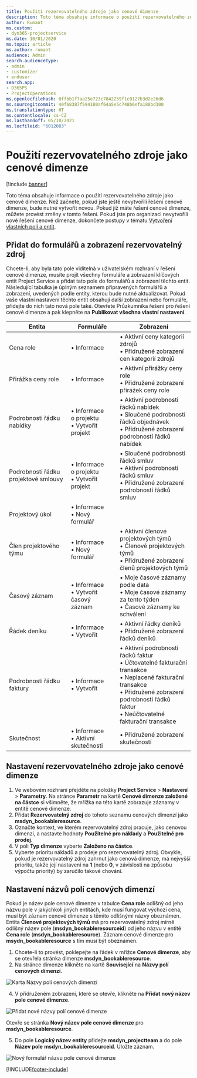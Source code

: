 ```yaml
---
title: Použití rezervovatelného zdroje jako cenové dimenze
description: Toto téma obsahuje informace o použití rezervovatelného zdroje jako cenové dimenze.
author: Rumant
ms.custom:
- dyn365-projectservice
ms.date: 10/01/2020
ms.topic: article
ms.author: rumant
audience: Admin
search.audienceType:
- admin
- customizer
- enduser
search.app:
- D365PS
- ProjectOperations
ms.openlocfilehash: 0ffbb1f7aa25e723c7842259f1c0127b3d2e26d6
ms.sourcegitcommit: 40f68387f594180af64a5e5c748b6efa188bd300
ms.translationtype: HT
ms.contentlocale: cs-CZ
ms.lasthandoff: 05/10/2021
ms.locfileid: "6012083"
---
```

# <a name="use-bookable-resource-as-a-pricing-dimension"></a>Použití rezervovatelného zdroje jako cenové dimenze

[!include [banner](../includes/psa-now-project-operations.md)]

Toto téma obsahuje informace o použití rezervovatelného zdroje jako cenové dimenze. Než začnete, pokud jste ještě nevytvořili řešení cenové dimenze, bude nutné vytvořit novou. Pokud již máte řešení cenové dimenze, můžete provést změny v tomto řešení. Pokud jste pro organizaci nevytvořili nové řešení cenové dimenze, dokončete postupy v tématu [Vytvoření vlastních polí a entit](create-custom-fields-entities.md).

## <a name="add-bookable-resource-to-forms-and-views"></a>Přidat do formulářů a zobrazení rezervovatelný zdroj
Chcete-li, aby byla tato pole viditelná v uživatelském rozhraní v řešení cenové dimenze, musíte projít všechny formuláře a zobrazení klíčových entit Project Service a přidat tato pole do formulářů a zobrazení těchto entit.
Následující tabulka je úplným seznamem připravených formulářů a zobrazení, uvedených podle entity, kterou bude nutné aktualizovat. Pokud vaše vlastní nastavení těchto entit obsahují další zobrazení nebo formuláře, přidejte do nich tato nová pole také.
Otevřete Průzkumníka řešení pro řešení cenové dimenze a pak klepněte na **Publikovat všechna vlastní nastavení**.


|   Entita        | Formuláře   |Zobrazení        |
| ------------------------------|---------------------------------|----------------------------------|
|  Cena role|• Informace |• Aktivní ceny kategorií zdrojů<br> • Přidružené zobrazení cen kategorií zdrojů|
|  Přirážka ceny role|• Informace|• Aktivní přirážky ceny role<br>• Přidružené zobrazení přirážek ceny role|
|  Podrobnosti řádku nabídky|• Informace o projektu<br>• Vytvořit projekt|• Aktivní podrobnosti řádků nabídek<br>• Sloučené podrobnosti řádků objednávek<br>• Přidružené zobrazení podrobností řádků nabídek|
|  Podrobnosti řádku projektové smlouvy|• Informace o projektu<br>• Vytvořit projekt|• Sloučené podrobnosti řádků smluv<br>• Aktivní podrobnosti řádků smluv<br>• Přidružené zobrazení podrobností řádků smluv|
|  Projektový úkol|• Informace<br>• Nový formulář||
|  Člen projektového týmu|• Informace<br>• Nový formulář|• Aktivní členové projektových týmů<br>• Členové projektových týmů<br>• Přidružené zobrazení členů projektových týmů|
|  Časový záznam|• Informace<br>• Vytvořit časový záznam|• Moje časové záznamy podle data<br>• Moje časové záznamy za tento týden<br>• Časové záznamy ke schválení|
|  Řádek deníku|• Informace<br>• Vytvořit|• Aktivní řádky deníků<br>• Přidružené zobrazení řádků deníků|
|  Podrobnosti řádku faktury|• Informace<br>• Vytvořit|• Aktivní podrobnosti řádků faktur<br>• Účtovatelné fakturační transakce<br>• Neplacené fakturační transakce<br>• Přidružené zobrazení podrobností řádků faktur<br>• Neúčtovatelné fakturační transakce|
|  Skutečnost|• Informace<br>• Aktivní skutečnosti|• Přidružené zobrazení skutečností|

## <a name="set-up-bookable-resource-as-a-pricing-dimension"></a>Nastavení rezervovatelného zdroje jako cenové dimenze

1. Ve webovém rozhraní přejděte na položky **Project Service** > **Nastavení** > **Parametry**. Na stránce **Parametr** na kartě **Cenové dimenze založené na částce** si všimněte, že mřížka na této kartě zobrazuje záznamy v entitě cenové dimenze. 
2. Přidat **Rezervovatelný zdroj** do tohoto seznamu cenových dimenzí jako **msdyn_bookableresource**. 
3. Označte kontext, ve kterém rezervovatelný zdroj pracuje, jako cenovou dimenzi, a nastavte hodnoty **Použitelné pro náklady** a **Použitelné pro prodej**.
4. V poli **Typ dimenze** vyberte **Založeno na částce**. 
5. Vyberte prioritu nákladů a prodeje pro rezervovatelný zdroj. Obvykle, pokud je rezervovatelný zdroj zahrnut jako cenová dimenze, má nejvyšší prioritu, takže její nastavení na **1** (nebo **0**, v závislosti na způsobu výpočtu priority) by zaručilo takové chování.

## <a name="set-up-pricing-dimension-field-names"></a>Nastavení názvů polí cenových dimenzí

Pokud je název pole cenové dimenze v tabulce **Cena role** odlišný od jeho názvu pole v jakýchkoli jiných entitách, kde musí fungovat výchozí cena, musí být záznam cenové dimenze s těmito odlišnými názvy obeznámen.    
Entita **Členové projektových týmů** má pro rezervovatelný zdroj mírně odlišný název pole (**msdyn_bookableresourceid**) od jeho názvu v entitě **Cena role** (**msdyn_bookableresource**). Záznam cenové dimenze pro **msydn_bookableresource** s tím musí být obeznámen. 
1. Chcete-li to provést, poklepejte na řádek v mřížce **Cenové dimenze**, aby se otevřela stránka dimenze **msdyn_bookableresource**.
2. Na stránce dimenze klikněte na kartě **Související** na **Názvy polí cenových dimenzí**.

 ![Karta Názvy polí cenových dimenzí](media/PD-fieldname.png)

4. V přidruženém zobrazení, které se otevře, klikněte na **Přidat nový název pole cenové dimenze**.

 ![Přidat nové názvy polí cenové dimenze](media/Add-NewPD-fieldname.png)


Otevře se stránka **Nový název pole cenové dimenze** pro **msdyn_bookableresource**. 

5. Do pole **Logický název entity** přidejte **msdyn_projectteam** a do pole **Název pole** **msdyn_bookableresourceid**. Uložte záznam.

 ![Nový formulář názvu pole cenové dimenze](media/PD-fieldname-Added.png)


[!INCLUDE[footer-include](../includes/footer-banner.md)]